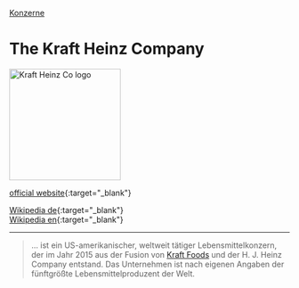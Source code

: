 [Konzerne](../konzerne.html)   

# The Kraft Heinz Company

<img src="https://upload.wikimedia.org/wikipedia/commons/5/55/KraftHeinz.svg" height="200" alt="Kraft Heinz Co logo">

[official website](http://www.kraftheinzcompany.com/){:target="_blank"}   

[Wikipedia de](https://de.wikipedia.org/wiki/The_Kraft_Heinz_Company){:target="_blank"}   
[Wikipedia en](https://en.wikipedia.org/wiki/Kraft_Heinz){:target="_blank"}   

---

>... ist ein US-amerikanischer, weltweit tätiger Lebensmittelkonzern, der im Jahr 2015 aus der Fusion von [Kraft Foods](../konzerne/kraft_foods_inc.html) und der H. J. Heinz Company entstand. Das Unternehmen ist nach eigenen Angaben der fünftgrößte Lebensmittelproduzent der Welt.
